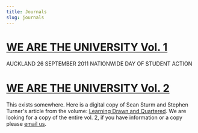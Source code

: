 ```yaml
---
title: Journals
slug: journals
---
```


# [WE ARE THE UNIVERSITY Vol. 1](/journals/vol-1)
AUCKLAND 26 SEPTEMBER 2011
NATIONWIDE DAY OF STUDENT ACTION

# [WE ARE THE UNIVERSITY Vol. 2](#)
This exists somewhere. Here is a digital copy of Sean Sturm and Stephen Turner's article from the volume: [Learning Drawn and Quartered](https://seansturm.wordpress.com/2012/01/07/learning-drawn-and-quartered/). We are looking for a copy of the entire vol. 2, if you have information or a copy please [email us](emailto:email@wearetheuniversity.org).


